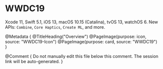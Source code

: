 # WWDC19

Xcode 11, Swift 5.1, iOS 13, macOS 10.15 (Catalina), tvOS 13, watchOS 6.
New APIs: ``Combine``, ``Core Haptics``, ``Create ML``, and more. 

@Metadata {
   @TitleHeading("Overview")
   @PageImage(purpose: icon, source: "WWDC19-Icon")
   @PageImage(purpose: card, source: "WWDC19")
}

@Comment { Do not manually edit this file below this comment. The session link will be auto-generated. }
